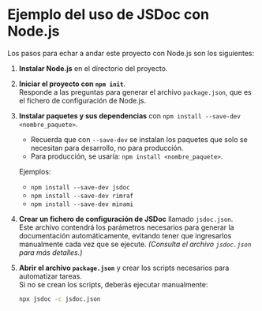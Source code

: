 # Ejemplo del uso de JSDoc con Node.js

Los pasos para echar a andar este proyecto con Node.js son los siguientes:

1. **Instalar Node.js** en el directorio del proyecto.

2. **Iniciar el proyecto con `npm init`**.  
   Responde a las preguntas para generar el archivo `package.json`, que es el fichero de configuración de Node.js.

3. **Instalar paquetes y sus dependencias** con `npm install --save-dev <nombre_paquete>`.  
   - Recuerda que con `--save-dev` se instalan los paquetes que solo se necesitan para desarrollo, no para producción.  
   - Para producción, se usaría: `npm install <nombre_paquete>`.

   Ejemplos:
   - `npm install --save-dev jsdoc`
   - `npm install --save-dev rimraf`
   - `npm install --save-dev minami`

4. **Crear un fichero de configuración de JSDoc** llamado `jsdoc.json`.  
   Este archivo contendrá los parámetros necesarios para generar la documentación automáticamente, evitando tener que ingresarlos manualmente cada vez que se ejecute. *(Consulta el archivo `jsdoc.json` para más detalles.)*

5. **Abrir el archivo `package.json`** y crear los scripts necesarios para automatizar tareas.  
   Si no se crean los scripts, deberás ejecutar manualmente:
   ```bash
   npx jsdoc -c jsdoc.json
